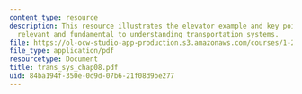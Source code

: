 ```yaml
---
content_type: resource
description: This resource illustrates the elevator example and key points which are
  relevant and fundamental to understanding transportation systems.
file: https://ol-ocw-studio-app-production.s3.amazonaws.com/courses/1-221j-transportation-systems-fall-2004/84ba194f350e0d9d07b621f08d9be277_trans_sys_chap08.pdf
file_type: application/pdf
resourcetype: Document
title: trans_sys_chap08.pdf
uid: 84ba194f-350e-0d9d-07b6-21f08d9be277
---
```

